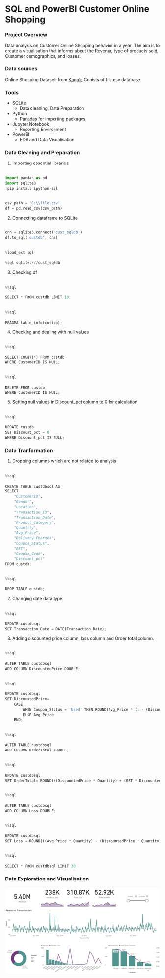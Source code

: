 # SQL and PowerBI Customer Online Shopping

### Project Overview

Data analysis on Customer Online Shopping behavior in a year. The aim is to create a visualisation that informs about the Revenur, type of products sold, Customer demographics, and losses.

### Data sources

Online Shopping Dataset: from [Kaggle](https://www.kaggle.com/datasets/jacksondivakarr/online-shopping-dataset/data) Conists of file.csv database.

### Tools

- SQLite
	- Data cleaning, Data Preparation
- Python
	- Panadas for importing packages
- Jupyter Notebook
	- Reporting Environment
- PowerBI
	- EDA and Data Visualisation

### Data Cleaning and Preparation

1. Importing essential libraries

```Python

import pandas as pd
import sqlite3
!pip install ipython-sql

```

```Python

csv_path = 'C:\\file.csv'
df = pd.read_csv(csv_path)

```

2. Connecting dataframe to SQLite

```Python

cnn = sqlite3.connect('cust_sqldb')
df.to_sql('custdb', cnn)

```

```Python

%load_ext sql

%sql sqlite:///cust_sqldb

```

3. Checking df

```Python

%%sql

SELECT * FROM custdb LIMIT 10;

```


```Python

%%sql

PRAGMA table_info(custdb);

```

4. Checking and dealing with null values

```Python

%%sql 

SELECT COUNT(*) FROM custdb
WHERE CustomerID IS NULL;

```

```Python

%%sql

DELETE FROM custdb
WHERE CustomerID IS NULL;

```
5. Setting null values in Discount_pct column to 0 for calculation

```Python

%%sql

UPDATE custdb
SET Discount_pct = 0
WHERE Discount_pct IS NULL;

```

### Data Tranformation

1. Dropping columns which are not related to analysis


```Python

%%sql

CREATE TABLE custdbsql AS
SELECT
    "CustomerID",
    "Gender",
    "Location",
    "Transaction_ID",
    "Transaction_Date",
    "Product_Category",
    "Quantity",
    "Avg_Price",
    "Delivery_Charges",
    "Coupon_Status",
    "GST",
    "Coupon_Code",
    "Discount_pct"
FROM custdb;

```

```Python

%%sql

DROP TABLE custdb;

```
2. Changing date data type

```Python

%%sql

UPDATE custdbsql
SET Transaction_Date = DATE(Transaction_Date);

```

3. Adding discounted price column, loss column and Order total column.

```Python

%%sql

ALTER TABLE custdbsql
ADD COLUMN DiscountedPrice DOUBLE;


```


```Python

%%sql

UPDATE custdbsql
SET DiscountedPrice=
    CASE
        WHEN Coupon_Status = 'Used' THEN ROUND(Avg_Price * (1 - (Discount_pct/100)),2)
        ELSE Avg_Price
    END;

```

```Python

%%sql

ALTER TABLE custdbsql
ADD COLUMN OrderTotal DOUBLE;

```

```Python

%%sql

UPDATE custdbsql
SET OrderTotal= ROUND(((DiscountedPrice * Quantity) + (GST * DiscountedPrice * Quantity) + Delivery_Charges),2);

```

```Python

%%sql

ALTER TABLE custdbsql
ADD COLUMN Loss DOUBLE;

```

```Python

%%sql

UPDATE custdbsql
SET Loss = ROUND(((Avg_Price * Quantity) - (DiscountedPrice * Quantity)),2);

```

```Python

%%sql

SELECT * FROM custdbsql LIMIT 30

```

### Data Exploration and Visualisation

![Online Shopping Dashboard](https://github.com/alifnrzm/SQL-Customer-Online-Shopping/blob/main/PBICustDb.JPG)
